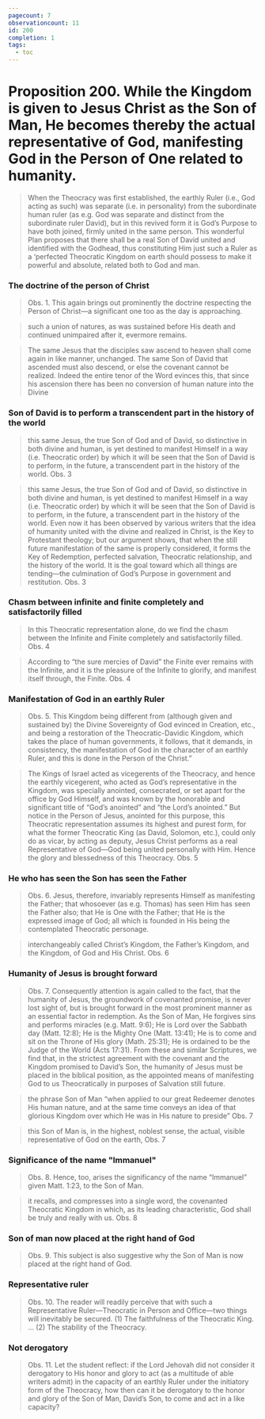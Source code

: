 ```yaml
---
pagecount: 7
observationcount: 11
id: 200
completion: 1
tags:
  - toc
---
```

# Proposition 200. While the Kingdom is given to Jesus Christ as the Son of Man, He becomes thereby the actual representative of God, manifesting God in the Person of One related to humanity.

>When the Theocracy was first established, the earthly Ruler (i.e., God acting as such) was separate (i.e. in personality) from the subordinate human ruler (as e.g. God was separate and distinct from the subordinate ruler David), but in this revived form it is God’s Purpose to have both joined, firmly united in the same person. This wonderful Plan proposes that there shall be a real Son of David united and identified with the Godhead, thus constituting Him just such a Ruler as a ‘perfected Theocratic Kingdom on earth should possess to make it powerful and absolute, related both to God and man.
### The doctrine of the person of Christ
>Obs. 1. This again brings out prominently the doctrine respecting the Person of Christ—a significant one too as the day is approaching.

>such a union of natures, as was sustained before His death and continued unimpaired after it, evermore remains.

>The same Jesus that the disciples saw ascend to heaven shall come again in like manner, unchanged. The same Son of David that ascended must also descend, or else the covenant cannot be realized. Indeed the entire tenor of the Word evinces this, that since his ascension there has been no conversion of human nature into the Divine
### Son of David is to perform a transcendent part in the history of the world
>this same Jesus, the true Son of God and of David, so distinctive in both divine and human, is yet destined to manifest Himself in a way (i.e. Theocratic order) by which it will be seen that the Son of David is to perform, in the future, a transcendent part in the history of the world.
>Obs. 3

>this same Jesus, the true Son of God and of David, so distinctive in both divine and human, is yet destined to manifest Himself in a way (i.e. Theocratic order) by which it will be seen that the Son of David is to perform, in the future, a transcendent part in the history of the world. Even now it has been observed by various writers that the idea of humanity united with the divine and realized in Christ, is the Key to Protestant theology; but our argument shows, that when the still future manifestation of the same is properly considered, it forms the Key of Redemption, perfected salvation, Theocratic relationship, and the history of the world. It is the goal toward which all things are tending—the culmination of God’s Purpose in government and restitution.
>Obs. 3
### Chasm between infinite and finite completely and satisfactorily filled
>In this Theocratic representation alone, do we find the chasm between the Infinite and Finite completely and satisfactorily filled.
>Obs. 4

>According to “the sure mercies of David” the Finite ever remains with the Infinite, and it is the pleasure of the Infinite to glorify, and manifest itself through, the Finite.
>Obs. 4
### Manifestation of God in an earthly Ruler
>Obs. 5. This Kingdom being different from (although given and sustained by) the Divine Sovereignty of God evinced in Creation, etc., and being a restoration of the Theocratic-Davidic Kingdom, which takes the place of human governments, it follows, that it demands, in consistency, the manifestation of God in the character of an earthly Ruler, and this is done in the Person of the Christ.”

>The Kings of Israel acted as vicegerents of the Theocracy, and hence the earthly vicegerent, who acted as God’s representative in the Kingdom, was specially anointed, consecrated, or set apart for the office by God Himself, and was known by the honorable and significant title of “God’s anointed” and “the Lord’s anointed.” But notice in the Person of Jesus, anointed for this purpose, this Theocratic representation assumes its highest and purest form, for what the former Theocratic King (as David, Solomon, etc.), could only do as vicar, by acting as deputy, Jesus Christ performs as a real Representative of God—God being united personally with Him. Hence the glory and blessedness of this Theocracy.
>Obs. 5
### He who has seen the Son has seen the Father
>Obs. 6. Jesus, therefore, invariably represents Himself as manifesting the Father; that whosoever (as e.g. Thomas) has seen Him has seen the Father also; that He is One with the Father; that He is the expressed image of God; all which is founded in His being the contemplated Theocratic personage.

>interchangeably called Christ’s Kingdom, the Father’s Kingdom, and the Kingdom, of God and His Christ.
>Obs. 6
### Humanity of Jesus is brought forward
>Obs. 7. Consequently attention is again called to the fact, that the humanity of Jesus, the groundwork of covenanted promise, is never lost sight of, but is brought forward in the most prominent manner as an essential factor in redemption. As the Son of Man, He forgives sins and performs miracles (e.g. Matt. 9:6); He is Lord over the Sabbath day (Matt. 12:8); He is the Mighty One (Matt. 13:41); He is to come and sit on the Throne of His glory (Math. 25:31); He is ordained to be the Judge of the World (Acts 17:31). From these and similar Scriptures, we find that, in the strictest agreement with the covenant and the Kingdom promised to David’s Son, the humanity of Jesus must be placed in the biblical position, as the appointed means of manifesting God to us Theocratically in purposes of Salvation still future.

>the phrase Son of Man “when applied to our great Redeemer denotes His human nature, and at the same time conveys an idea of that glorious Kingdom over which He was in His nature to preside”
>Obs. 7

>this Son of Man is, in the highest, noblest sense, the actual, visible representative of God on the earth,
>Obs. 7
### Significance of the name "Immanuel"
>Obs. 8. Hence, too, arises the significancy of the name “Immanuel” given Matt. 1:23, to the Son of Man.

>it recalls, and compresses into a single word, the covenanted Theocratic Kingdom in which, as its leading characteristic, God shall be truly and really with us.
>Obs. 8
### Son of man now placed at the right hand of God
>Obs. 9. This subject is also suggestive why the Son of Man is now placed at the right hand of God.
### Representative ruler
>Obs. 10. The reader will readily perceive that with such a Representative Ruler—Theocratic in Person and Office—two things will inevitably be secured. (1) The faithfulness of the Theocratic King. ... (2) The stability of the Theocracy.
### Not derogatory
>Obs. 11. Let the student reflect: if the Lord Jehovah did not consider it derogatory to His honor and glory to act (as a multitude of able writers admit) in the capacity of an earthly Ruler under the initiatory form of the Theocracy, how then can it be derogatory to the honor and glory of the Son of Man, David’s Son, to come and act in a like capacity?